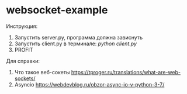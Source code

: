 # websocket-example
Инструкция:
1. Запустить server.py, программа должна зависнуть
2. Запустить client.py в терминале: _python client.py_
3. PROFIT

Для справки:
1. Что такое веб-сокеты https://tproger.ru/translations/what-are-web-sockets/
2. Asyncio https://webdevblog.ru/obzor-async-io-v-python-3-7/